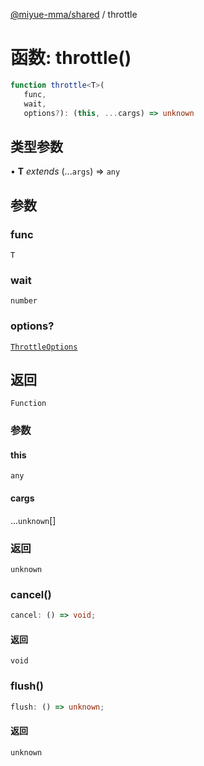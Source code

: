 [@miyue-mma/shared](../index.md) / throttle

# 函数: throttle()

```ts
function throttle<T>(
   func, 
   wait, 
   options?): (this, ...cargs) => unknown
```

## 类型参数

• **T** *extends* (...`args`) => `any`

## 参数

### func

`T`

### wait

`number`

### options?

[`ThrottleOptions`](../interfaces/ThrottleOptions.md)

## 返回

`Function`

### 参数

#### this

`any`

#### cargs

...`unknown`[]

### 返回

`unknown`

### cancel()

```ts
cancel: () => void;
```

#### 返回

`void`

### flush()

```ts
flush: () => unknown;
```

#### 返回

`unknown`
